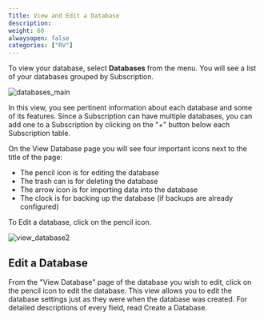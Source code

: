 ```yaml
---
Title: View and Edit a Database
description: 
weight: 60
alwaysopen: false
categories: ["RV"]
---
```

To view your database, select **Databases** from the menu. You will see
a list of your databases grouped by Subscription.

![databases_main](/images/rv/databases_main.png?width=600&height=366)

In this view, you see pertinent information about each database and some
of its features. Since a Subscription can have multiple databases, you
can add one to a Subscription by clicking on the "+" button below each
Subscription table.

On the View Database page you will see four important icons next to the
title of the page:

- The pencil icon is for editing the database
- The trash can is for deleting the database
- The arrow icon is for importing data into the database
- The clock is for backing up the database (if backups are already
    configured)

To Edit a database, click on the pencil icon.

![view_database2](/images/rv/view_database2.png?width=600&height=338)

## Edit a Database

From the "View Database" page of the database you wish to edit, click on
the pencil icon to edit the database. This view allows you to edit the
database settings just as they were when the database was created. For
detailed descriptions of every field, read Create a Database.
